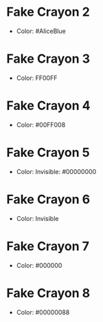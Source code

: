 # Fake Crayon 2 <node type="Crayon" />

- Color: #AliceBlue

# Fake Crayon 3 <node type="Crayon" />

- Color: FF00FF

# Fake Crayon 4 <node type="Crayon" />

- Color: #00FF008

# Fake Crayon 5 <node type="Crayon" />

- Color: Invisible: #00000000

# Fake Crayon 6 <node type="Crayon" />

- Color: Invisible

# Fake Crayon 7 <node type="Crayon" />

- Color: #000000

# Fake Crayon 8 <node type="Crayon" />

- Color: #00000088